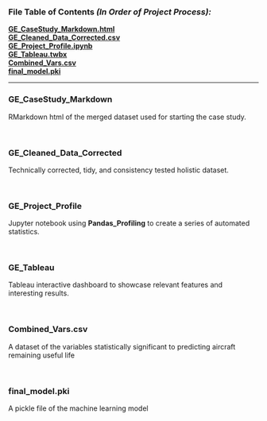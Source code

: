 ### File Table of Contents *(In Order of Project Process):*

**[GE_CaseStudy_Markdown.html](#ge_casestudy_markdown)**<br>
**[GE_Cleaned_Data_Corrected.csv](#ge_data_corrected)**<br>
**[GE_Project_Profile.ipynb](#ge_project_profile)**<br>
**[GE_Tableau.twbx](#ge_tableau)**<br>
**[Combined_Vars.csv](#combined_vars.csv)**<br>
**[final_model.pki](#final_model.pki)**<br>


***


### GE_CaseStudy_Markdown 

RMarkdown html of the merged dataset used for starting the case study.

<br>

### GE_Cleaned_Data_Corrected 

 Technically corrected, tidy, and consistency tested holistic dataset.

<br>

### GE_Project_Profile

 Jupyter notebook using **Pandas_Profiling** to create a series of automated statistics.

<br>

### GE_Tableau

 Tableau interactive dashboard to showcase relevant features and interesting results.

<br>

### Combined_Vars.csv

 A dataset of the variables statistically significant to predicting aircraft remaining useful life

<br>

### final_model.pki

 A pickle file of the machine learning model

<br>
